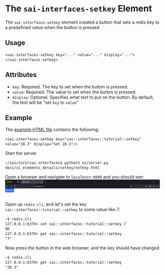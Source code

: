 The `sai-interfaces-setkey` Element
====================================
The `sai-interfaces-setkey` element created a button that sets a redis key to a predefined value when the button is pressed

## Usage
```
<sai-interfaces-setkey key="..." value="..." display="...">
</sai-interfaces-setkey>
```

## Attributes
* `key`: Required. The key to set when the button is pressed.
* `value`: Required. The value to set when the button is pressed.
* `display`: Optional. Specifies what text to put on the button. By default, the text will be "set `key` to `value`" 

## Example
The [example HTML file](./setkey.html) contains the following:
```
<sai-interfaces-setkey key="sai::interfaces::tutorial::setkey" value="28.3" display="Set 28.3"/>
```

Start the server
```
~/sai/core/sai-interfaces$ python3 ui/server.py docs/ui_elements_details/setkey/setkey.html 
```

Open a browser and navigate to `localhost:8000` and you should see:
![](./setkey.png)

Open up `redis-cli`, and let's set the key
`sai::interfaces::tutorial::setkey` to some value like 7:
```
~$ redis-cli
127.0.0.1:6379> set sai::interfaces::tutorial::setkey 7
OK
127.0.0.1:6379> get sai::interfaces::tutorial::setkey
"7"
```

Now press the button in the web browser, and the key should have changed
```
~$ redis-cli
127.0.0.1:6379> get sai::interfaces::tutorial::setkey
"28.3"
```
